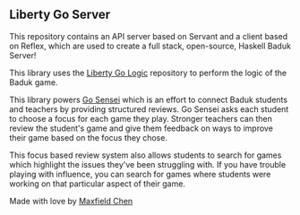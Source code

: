 Liberty Go Server
---

This repository contains an API server based on Servant and a client based on Reflex, which are used to create a full stack, open-source, Haskell Baduk Server!

This library uses the [Liberty Go Logic](https://github.com/Maxfield-Chen/liberty-go-logic) repository to perform the logic of the Baduk game.

This library powers [Go Sensei]() which is an effort to connect Baduk students and teachers by providing structured reviews. Go Sensei asks each student to choose a focus for each game they play. Stronger teachers can then review the student's game and give them feedback on ways to improve their game based on the focus they chose.

This focus based review system also allows students to search for games which highlight the issues they've been struggling with. If you have trouble playing with influence, you can search for games where students were working on that particular aspect of their game.

Made with love by [Maxfield Chen](https://maxfieldchen.com)
